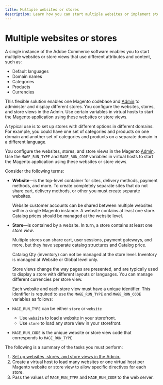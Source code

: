 ```yaml
---
title: Multiple websites or stores
description: Learn how you can start multiple websites or implement store views with different options, domains, and content.
---
```


# Multiple websites or stores

A single instance of the Adobe Commerce software enables you to start multiple websites or store views that use different attributes and content, such as:

- Default languages
- Domain names
- Categories
- Products
- Currencies

This flexible solution enables one Magento codebase and [Admin](https://glossary.magento.com/magento-admin) to administer and display different stores. You configure the websites, stores, and store views in the Admin. Use certain variables in virtual hosts to start the Magento application using these websites or store views.

A typical use is to set up stores with different options in different domains. For example, you could have one set of categories and products on one domain and another set of categories and products on a separate domain in a different language.

You configure the websites, stores, and store views in the Magento [Admin](https://glossary.magento.com/admin). Use the `MAGE_RUN_TYPE` and `MAGE_RUN_CODE` variables in virtual hosts to start the Magento application using these websites or store views.

Consider the following terms:

- **Website**—is the top-level container for sites, delivery methods, payment methods, and more. To create completely separate sites that do not share cart, delivery methods, or other you must create separate websites.

  Website customer accounts can be shared between multiple websites within a single Magento instance. A website contains at least one store. Catalog prices should be managed at the website level.

- **Store**—is contained by a website. In turn, a store contains at least one *store view*.

  Multiple stores can share cart, user sessions, payment gateways, and more, but they have separate catalog structures and Catalog price.

  Catalog Qty (inventory) can not be managed at the store level. Inventory is managed at Website or Global level only.

  Store views change the way pages are presented, and are typically used to display a store with different layouts or languages. You can manage different currencies per store view.

  Each website and each store view must have a unique identifier. This identifier is required to use the `MAGE_RUN_TYPE` and `MAGE_RUN_CODE` variables as follows:

- `MAGE_RUN_TYPE` can be either `store` or `website`

  - Use `website` to load a website in your storefront.
  - Use `store` to load any store view in your storefront.

- `MAGE_RUN_CODE` is the unique website or store view code that corresponds to `MAGE_RUN_TYPE`

The following is a summary of the tasks you must perform:

1. [Set up websites, stores, and store views in the Admin.](ms-admin.md)
1. Create a virtual host to load many websites or one virtual host per Magento website or store view to allow specific directives for each store.
1. Pass the values of `MAGE_RUN_TYPE` and `MAGE_RUN_CODE` to the web server.

